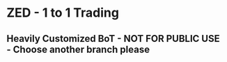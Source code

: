 # ZED - 1 to 1 Trading

## Heavily Customized BoT - NOT FOR PUBLIC USE - Choose another branch please

